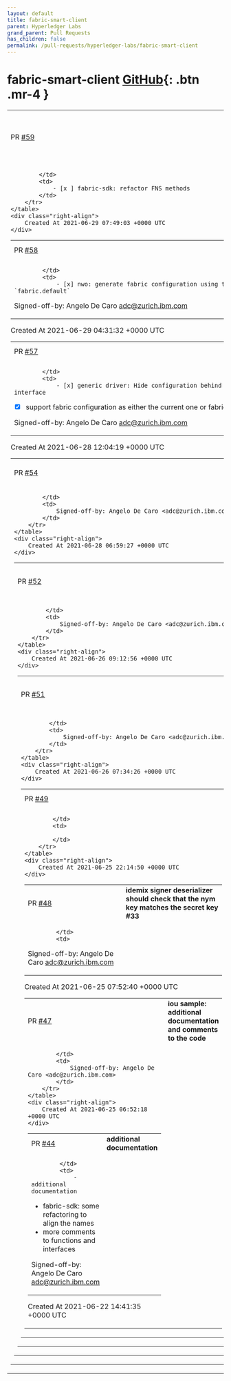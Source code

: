 ```yaml
---
layout: default
title: fabric-smart-client
parent: Hyperledger Labs
grand_parent: Pull Requests
has_children: false
permalink: /pull-requests/hyperledger-labs/fabric-smart-client
---
```


# fabric-smart-client <span class="fs-3 right-align">[GitHub](https://github.com/hyperledger-labs/fabric-smart-client){: .btn .mr-4 }</span>


<div>
    <table>
        <tr>
            <td>
                PR <a href="https://github.com/hyperledger-labs/fabric-smart-client/pull/59" class=".btn">#59</a>
            </td>
            <td>
                <b>
                    Support for multiple Fabric Networks #9
                </b>
            </td>
        </tr>
        <tr>
            <td>
                
            </td>
            <td>
                - [x ] fabric-sdk: refactor FNS methods
            </td>
        </tr>
    </table>
    <div class="right-align">
        Created At 2021-06-29 07:49:03 +0000 UTC
    </div>
</div>

<div>
    <table>
        <tr>
            <td>
                PR <a href="https://github.com/hyperledger-labs/fabric-smart-client/pull/58" class=".btn">#58</a>
            </td>
            <td>
                <b>
                    Support for multiple Fabric Networks #9
                </b>
            </td>
        </tr>
        <tr>
            <td>
                
            </td>
            <td>
                - [x] nwo: generate fabric configuration using the key prefix `fabric.default`

Signed-off-by: Angelo De Caro <adc@zurich.ibm.com>
            </td>
        </tr>
    </table>
    <div class="right-align">
        Created At 2021-06-29 04:31:32 +0000 UTC
    </div>
</div>

<div>
    <table>
        <tr>
            <td>
                PR <a href="https://github.com/hyperledger-labs/fabric-smart-client/pull/57" class=".btn">#57</a>
            </td>
            <td>
                <b>
                    Support for multiple Fabric Networks #9
                </b>
            </td>
        </tr>
        <tr>
            <td>
                
            </td>
            <td>
                - [x] generic driver: Hide configuration behind an interface
- [x] support fabric configuration as either the current one or fabric.<name of the newtork>.<etc>

Signed-off-by: Angelo De Caro <adc@zurich.ibm.com>
            </td>
        </tr>
    </table>
    <div class="right-align">
        Created At 2021-06-28 12:04:19 +0000 UTC
    </div>
</div>

<div>
    <table>
        <tr>
            <td>
                PR <a href="https://github.com/hyperledger-labs/fabric-smart-client/pull/54" class=".btn">#54</a>
            </td>
            <td>
                <b>
                    more documentation and comments
                </b>
            </td>
        </tr>
        <tr>
            <td>
                
            </td>
            <td>
                Signed-off-by: Angelo De Caro <adc@zurich.ibm.com>
            </td>
        </tr>
    </table>
    <div class="right-align">
        Created At 2021-06-28 06:59:27 +0000 UTC
    </div>
</div>

<div>
    <table>
        <tr>
            <td>
                PR <a href="https://github.com/hyperledger-labs/fabric-smart-client/pull/52" class=".btn">#52</a>
            </td>
            <td>
                <b>
                    golint fixes, first drop
                </b>
            </td>
        </tr>
        <tr>
            <td>
                
            </td>
            <td>
                Signed-off-by: Angelo De Caro <adc@zurich.ibm.com>
            </td>
        </tr>
    </table>
    <div class="right-align">
        Created At 2021-06-26 09:12:56 +0000 UTC
    </div>
</div>

<div>
    <table>
        <tr>
            <td>
                PR <a href="https://github.com/hyperledger-labs/fabric-smart-client/pull/51" class=".btn">#51</a>
            </td>
            <td>
                <b>
                    additional documentation and comments to the code
                </b>
            </td>
        </tr>
        <tr>
            <td>
                
            </td>
            <td>
                Signed-off-by: Angelo De Caro <adc@zurich.ibm.com>
            </td>
        </tr>
    </table>
    <div class="right-align">
        Created At 2021-06-26 07:34:26 +0000 UTC
    </div>
</div>

<div>
    <table>
        <tr>
            <td>
                PR <a href="https://github.com/hyperledger-labs/fabric-smart-client/pull/49" class=".btn">#49</a>
            </td>
            <td>
                <b>
                    HTTPS server
                </b>
            </td>
        </tr>
        <tr>
            <td>
                
            </td>
            <td>
                
            </td>
        </tr>
    </table>
    <div class="right-align">
        Created At 2021-06-25 22:14:50 +0000 UTC
    </div>
</div>

<div>
    <table>
        <tr>
            <td>
                PR <a href="https://github.com/hyperledger-labs/fabric-smart-client/pull/48" class=".btn">#48</a>
            </td>
            <td>
                <b>
                    idemix signer deserializer should check that the nym key matches the secret key #33
                </b>
            </td>
        </tr>
        <tr>
            <td>
                
            </td>
            <td>
                
Signed-off-by: Angelo De Caro <adc@zurich.ibm.com>
            </td>
        </tr>
    </table>
    <div class="right-align">
        Created At 2021-06-25 07:52:40 +0000 UTC
    </div>
</div>

<div>
    <table>
        <tr>
            <td>
                PR <a href="https://github.com/hyperledger-labs/fabric-smart-client/pull/47" class=".btn">#47</a>
            </td>
            <td>
                <b>
                    iou sample: additional documentation and comments to the code
                </b>
            </td>
        </tr>
        <tr>
            <td>
                
            </td>
            <td>
                Signed-off-by: Angelo De Caro <adc@zurich.ibm.com>
            </td>
        </tr>
    </table>
    <div class="right-align">
        Created At 2021-06-25 06:52:18 +0000 UTC
    </div>
</div>

<div>
    <table>
        <tr>
            <td>
                PR <a href="https://github.com/hyperledger-labs/fabric-smart-client/pull/44" class=".btn">#44</a>
            </td>
            <td>
                <b>
                    additional documentation
                </b>
            </td>
        </tr>
        <tr>
            <td>
                
            </td>
            <td>
                - additional documentation
- fabric-sdk: some refactoring to align the names
- more comments to functions and interfaces

Signed-off-by: Angelo De Caro <adc@zurich.ibm.com>
            </td>
        </tr>
    </table>
    <div class="right-align">
        Created At 2021-06-22 14:41:35 +0000 UTC
    </div>
</div>

